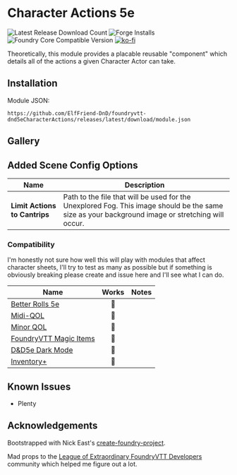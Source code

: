 # Character Actions 5e

![Latest Release Download Count](https://img.shields.io/badge/dynamic/json?label=Downloads@latest&query=assets%5B1%5D.download_count&url=https%3A%2F%2Fapi.github.com%2Frepos%2FElfFriend-DnD%2Ffoundryvtt-dnd5eCharacterActions%2Freleases%2Flatest)
![Forge Installs](https://img.shields.io/badge/dynamic/json?label=Forge%20Installs&query=package.installs&suffix=%25&url=https%3A%2F%2Fforge-vtt.com%2Fapi%2Fbazaar%2Fpackage%2Fcharacter-actions-list-5e&colorB=4aa94a)
![Foundry Core Compatible Version](https://img.shields.io/badge/dynamic/json.svg?url=https%3A%2F%2Fraw.githubusercontent.com%2FElfFriend-DnD%2Ffoundryvtt-dnd5eCharacterActions%2Fmain%2Fsrc%2Fmodule.json&label=Foundry%20Version&query=$.compatibleCoreVersion&colorB=orange)
[![ko-fi](https://img.shields.io/badge/-buy%20me%20a%20coke-%23FF5E5B)](https://ko-fi.com/elffriend)


Theoretically, this module provides a placable reusable "component" which details all of the actions a given Character Actor can take.

## Installation

Module JSON:

```
https://github.com/ElfFriend-DnD/foundryvtt-dnd5eCharacterActions/releases/latest/download/module.json
```

## Gallery


## Added Scene Config Options

| **Name**                      | Description                                                                                                                                      |
| ----------------------------- | ------------------------------------------------------------------------------------------------------------------------------------------------ |
| **Limit Actions to Cantrips** | Path to the file that will be used for the Unexplored Fog. This image should be the same size as your background image or stretching will occur. |


### Compatibility

I'm honestly not sure how well this will play with modules that affect character sheets, I'll try to test as many as possible but if something is obviously breaking please create and issue here and I'll see what I can do.

| **Name**                                                                    |  Works  | Notes |
| --------------------------------------------------------------------------- | :-----: | ----- |
| [Better Rolls 5e](https://github.com/RedReign/FoundryVTT-BetterRolls5e)     | :shrug: |       |
| [Midi-QOL](https://gitlab.com/tposney/midi-qol)                             | :shrug: |       |
| [Minor QOL](https://gitlab.com/tposney/minor-qol)                           | :shrug: |       |
| [FoundryVTT Magic Items](https://gitlab.com/riccisi/foundryvtt-magic-items) | :shrug: |       |
| [D&D5e Dark Mode](https://github.com/Stryxin/dnd5edark-foundryvtt)          | :shrug: |       |
| [Inventory+](https://github.com/syl3r86/inventory-plus)                     | :shrug: |       |

## Known Issues

- Plenty

## Acknowledgements

Bootstrapped with Nick East's [create-foundry-project](https://gitlab.com/foundry-projects/foundry-pc/create-foundry-project).

Mad props to the [League of Extraordinary FoundryVTT Developers](https://forums.forge-vtt.com/c/package-development/11) community which helped me figure out a lot.
